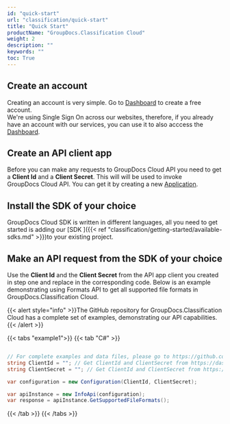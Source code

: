 ```yaml
---
id: "quick-start"
url: "classification/quick-start"
title: "Quick Start"
productName: "GroupDocs.Classification Cloud"
weight: 2
description: ""
keywords: ""
toc: True
---
```


## Create an account

Creating an account is very simple. Go to [Dashboard](https://dashboard.groupdocs.cloud) to create a free account.\
We're using Single Sign On across our websites, therefore, if you already have an account with our services, you can use it to also acccess the [Dashboard](https://dashboard.groupdocs.cloud).

## Create an API client app

Before you can make any requests to GroupDocs Cloud API you need to get a **Client Id** and a **Client Secret**.
This will will be used to invoke GroupDocs Cloud API. You can get it by creating a new [Application](https://dashboard.groupdocs.cloud/applications).

## Install the SDK of your choice

GroupDocs Cloud SDK is written in different languages, all you need to get started is adding our [SDK ]({{< ref "classification/getting-started/available-sdks.md" >}})to your existing project. 

## Make an API request from the SDK of your choice

Use the **Client Id** and the **Client Secret** from the API app client you created in step one and replace in the corresponding code. Below is an example demonstrating using Formats API to get all supported file formats in GroupDocs.Classification Cloud.

{{< alert style="info" >}}The GitHub repository for GroupDocs.Classification Cloud has a complete set of examples, demonstrating our API capabilities.{{< /alert >}}

{{< tabs "example1">}} {{< tab "C#" >}}

```csharp

// For complete examples and data files, please go to https://github.com/groupdocs-classification-cloud/groupdocs-classification-cloud-dotnet-samples
string ClientId = ""; // Get ClientId and ClientSecret from https://dashboard.groupdocs.cloud
string ClientSecret = ""; // Get ClientId and ClientSecret from https://dashboard.groupdocs.cloud

var configuration = new Configuration(ClientId, ClientSecret);

var apiInstance = new InfoApi(configuration);
var response = apiInstance.GetSupportedFileFormats();

```

{{< /tab >}}
{{< /tabs >}}
